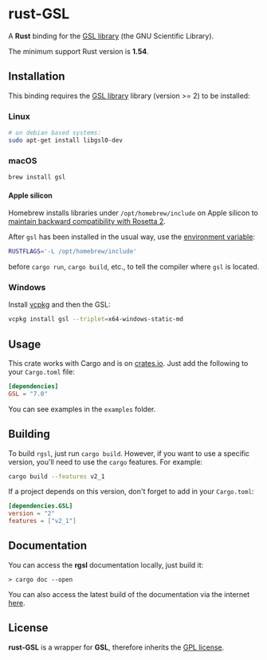 # rust-GSL

A __Rust__ binding for the [GSL library][GSL library] (the GNU Scientific Library).

The minimum support Rust version is __1.54__.

## Installation

This binding requires the [GSL library] library (version >= 2) to be installed:

### Linux

```bash
# on debian based systems:
sudo apt-get install libgsl0-dev
```

### macOS

```bash
brew install gsl
```

#### Apple silicon

Homebrew installs libraries under `/opt/homebrew/include` on Apple silicon
to [maintain backward compatibility with Rosetta 2](https://docs.brew.sh/FAQ#why-is-the-default-installation-prefix-opthomebrew-on-apple-silicon). 

After `gsl` has been installed in the usual way, use
the [environment variable](https://doc.rust-lang.org/cargo/reference/environment-variables.html):

```bash
RUSTFLAGS='-L /opt/homebrew/include'
```

before `cargo run`, `cargo build`, etc., to tell the compiler where `gsl` is located.

### Windows

Install [vcpkg](https://vcpkg.io/) and then the GSL:

```bash
vcpkg install gsl --triplet=x64-windows-static-md
```

## Usage

This crate works with Cargo and is on [crates.io]. Just add the following to your `Cargo.toml` file:

```toml
[dependencies]
GSL = "7.0"
```

You can see examples in the `examples` folder.

## Building

To build `rgsl`, just run `cargo build`. However, if you want to use a specific version, you'll
need to use the `cargo` features. For example:

```bash
cargo build --features v2_1
```

If a project depends on this version, don't forget to add in your `Cargo.toml`:

```toml
[dependencies.GSL]
version = "2"
features = ["v2_1"]
```

## Documentation

You can access the __rgsl__ documentation locally, just build it:

```shell
> cargo doc --open
```

You can also access the latest build of the documentation via the internet [here](https://docs.rs/crate/GSL/).

## License

__rust-GSL__ is a wrapper for __GSL__, therefore inherits the [GPL license](http://www.gnu.org/copyleft/gpl.html).

[crates.io]: https://crates.io/crates/GSL
[GSL library]: http://www.gnu.org/software/gsl/
